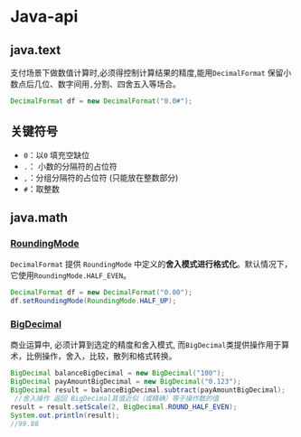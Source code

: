 # Java-api



## java.text

支付场景下做数值计算时,必须得控制计算结果的精度,能用`DecimalFormat` 保留小数点后几位、数字间用`,`分割、四舍五入等场合。

```java
DecimalFormat df = new DecimalFormat("0.0#");
```

## 关键符号

- `0`：以`0` 填充空缺位
- `.`： 小数的分隔符的占位符
- `,`：分组分隔符的占位符 (只能放在整数部分)
- `#`：取整数



## java.math

### [RoundingMode](https://docs.oracle.com/javase/7/docs/api/java/math/RoundingMode.html)

`DecimalFormat` 提供 `RoundingMode` 中定义的**舍入模式进行格式化**。默认情况下，它使用`RoundingMode.HALF_EVEN`。

```java
DecimalFormat df = new DecimalFormat("0.00");
df.setRoundingMode(RoundingMode.HALF_UP);
```



### [BigDecimal](https://docs.oracle.com/javase/7/docs/api/java/math/BigDecimal.html)

商业运算中, 必须计算到选定的精度和舍入模式, 而`BigDecimal`类提供操作用于算术，比例操作，舍入，比较，散列和格式转换。

```java
BigDecimal balanceBigDecimal = new BigDecimal("100");
BigDecimal payAmountBigDecimal = new BigDecimal("0.123");
BigDecimal result = balanceBigDecimal.subtract(payAmountBigDecimal);
 //舍入操作 返回 BigDecimal其值近似（或精确）等于操作数的值
result = result.setScale(2, BigDecimal.ROUND_HALF_EVEN);
System.out.println(result);
//99.88
```

